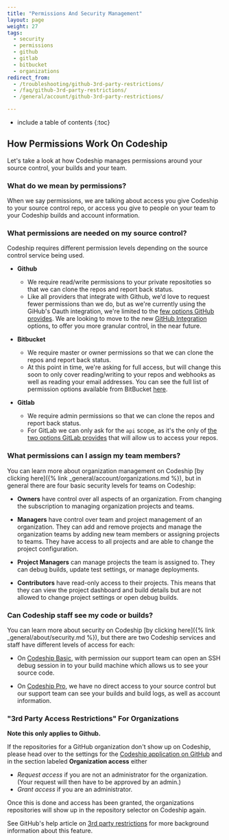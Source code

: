 ```yaml
---
title: "Permissions And Security Management"
layout: page
weight: 27
tags:
  - security
  - permissions
  - github
  - gitlab
  - bitbucket
  - organizations
redirect_from:
  - /troubleshooting/github-3rd-party-restrictions/
  - /faq/github-3rd-party-restrictions/
  - /general/account/github-3rd-party-restrictions/

---
```


* include a table of contents
{:toc}

## How Permissions Work On Codeship

Let's take a look at how Codeship manages permissions around your source control, your builds and your team.

### What do we mean by permissions?

When we say permissions, we are  talking about access you give Codeship to your source control repo, or access you give to people on your team to your Codeship builds and account information.

### What permissions are needed on my source control?

Codeship requires different permission levels depending on the source control service being used.

- **Github**
  - We require read/write permissions to your private repositoties so that we can clone the repos and report back status.
  - Like all providers that integrate with Github, we'd love to request fewer permissions than we do, but as we're currently using the GiHub's Oauth integration, we're limited to the [few options GitHub provides](https://developer.github.com/v3/oauth/#scopes). We are looking to move to the new [GitHub Integration](https://developer.github.com/early-access/integrations/integrations-vs-oauth-applications/) options, to offer you more granular control, in the near future.

- **Bitbucket**
  - We require master or owner permissions so that we can clone the repos and report back status.
  - At this point in time, we're asking for full access, but will change this soon to only cover reading/writing to your repos and webhooks as well as reading your email addresses. You can see the full list of permission options available from BitBucket [here](https://developer.atlassian.com/bitbucket/concepts/bitbucket-rest-scopes.html).

- **Gitlab**
  - We require admin permissions so that we can clone the repos and report back status.
  - For GitLab we can only ask for the `api` scope, as it's the only of [the two options GitLab provides](https://docs.gitlab.com/ee/integration/oauth_provider.html#authorized-applications) that will allow us to access your repos.

### What permissions can I assign my team members?

You can learn more about organization management on Codeship [by clicking here]({% link _general/account/organizations.md %}), but in general there are four basic security levels for teams on Codeship:

- **Owners** have control over all aspects of an organization. From changing the subscription to managing organization projects and teams.

- **Managers** have control over team and project management of an organization. They can add and remove projects and manage the organization teams by adding new team members or assigning projects to teams. They have access to all projects and are able to change the project configuration.

- **Project Managers** can manage projects the team is assigned to. They can debug builds, update test settings, or manage deployments.

- **Contributors** have read-only access to their projects. This means that they can view the project dashboard and build details but are not allowed to change project settings or open debug builds.

### Can Codeship staff see my code or builds?

You can learn more about security on Codeship [by clicking here]({% link _general/about/security.md %}), but there are two Codeship services and staff have different levels of access for each:

- On [Codeship Basic](https://codeship.com/features/basic), with permission our support team can open an SSH debug session in to your build machine which allows us to see your source code.

- On [Codeship Pro](https://codeship.com/features/pro), we have no direct access to your source control but our support team can see your builds and build logs, as well as account information.

### "3rd Party Access Restrictions" For Organizations

**Note this only applies to Github.**

If the repositories for a GitHub organization don't show up on Codeship, please head over to the settings for the [Codeship application on GitHub](https://github.com/settings/connections/applications/457423eb34859f8eb490) and in the section labeled **Organization access** either

* _Request access_ if you are not an administrator for the organization. (Your request will then have to be approved by an admin.)
* _Grant access_ if you are an administrator.

Once this is done and access has been granted, the organizations repositories will show up in the repository selector on Codeship again.

See GitHub's help article on [3rd party restrictions](https://help.github.com/articles/about-third-party-application-restrictions/) for more background information about this feature.
